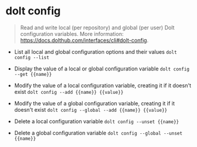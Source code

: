 # dolt config
> Read and write local (per repository) and global (per user) Dolt configuration variables.
> More information: <https://docs.dolthub.com/interfaces/cli#dolt-config>.

- List all local and global configuration options and their values
`dolt config --list`

- Display the value of a local or global configuration variable
`dolt config --get {{name}}`

- Modify the value of a local configuration variable, creating it if it doesn't exist
`dolt config --add {{name}} {{value}}`

- Modify the value of a global configuration variable, creating it if it doesn't exist
`dolt config --global --add {{name}} {{value}}`

- Delete a local configuration variable
`dolt config --unset {{name}}`

- Delete a global configuration variable
`dolt config --global --unset {{name}}`
